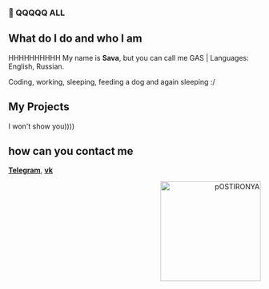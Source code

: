 ### 👋 QQQQQ ALL

## What do I do and who I am

HHHHHHHHHH
My name is **Sava**, but you can call me GAS
|
Languages:
English, Russian.

Coding, working, sleeping, feeding a dog and again sleeping :/

## My Projects

I won't show you))))

## how can you contact me

[**Telegram**](https://t.me/lemonqee), [**vk**](https://vk.com/skaz0)

<div align='right'>
  <a title='j++' href='https://github.com/jppteam'>
    <picture>
      <source media='(prefers-color-scheme: dark)' srcset='https://sun9-east.userapi.com/sun9-44/s/v1/if1/iwW6EyP9LgGj9n4hvZx4IF08i-ynD6NukVI6sqYd4CvhzeeeOnaJrJQtW5yiRSkONLGxUXJg.jpg?size=1280x720&quality=96&type=video_thumb' alt='Postironya' width='200px'/>
      <img src='https://sun9-east.userapi.com/sun9-44/s/v1/if1/iwW6EyP9LgGj9n4hvZx4IF08i-ynD6NukVI6sqYd4CvhzeeeOnaJrJQtW5yiRSkONLGxUXJg.jpg?size=1280x720&quality=96&type=video_thumb' alt='pOSTIRONYA' width='200px'/>
    </picture>
  </a>
</div>
